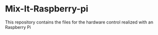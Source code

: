 # Mix-It-Raspberry-pi
This repository contains the files for the hardware control realized with an Raspberry Pi
